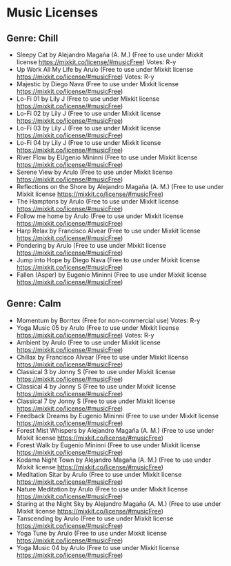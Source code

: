 # Music Licenses

## Genre: Chill

- Sleepy Cat by Alejandro Magaña (A. M.) 
(Free to use under Mixkit license https://mixkit.co/license/#musicFree) Votes: R-y
- Up Work All My Life by Arulo (Free to use under Mixkit license https://mixkit.co/license/#musicFree) Votes: R-y
- Majestic by Diego Nava (Free to use under Mixkit license https://mixkit.co/license/#musicFree)
- Lo-Fi 01 by Lily J (Free to use under Mixkit license https://mixkit.co/license/#musicFree)
- Lo-Fi 02 by Lily J (Free to use under Mixkit license https://mixkit.co/license/#musicFree)
- Lo-Fi 03 by Lily J (Free to use under Mixkit license https://mixkit.co/license/#musicFree)
- Lo-Fi 04 by Lily J (Free to use under Mixkit license https://mixkit.co/license/#musicFree)
- River Flow by EUgenio Mininni (Free to use under Mixkit license https://mixkit.co/license/#musicFree)
- Serene View by Arulo (Free to use under Mixkit license https://mixkit.co/license/#musicFree)
- Reflections on the Shore by Alejandro Magaña (A. M.) (Free to use under Mixkit license https://mixkit.co/license/#musicFree)
- The Hamptons by Arulo (Free to use under Mixkit license https://mixkit.co/license/#musicFree)
- Follow me home by Arulo (Free to use under Mixkit license https://mixkit.co/license/#musicFree)
- Harp Relax by Francisco Alvear (Free to use under Mixkit license https://mixkit.co/license/#musicFree)
- Pondering by Arulo (Free to use under Mixkit license https://mixkit.co/license/#musicFree)
- Jump into Hope by Diego Nava (Free to use under Mixkit license https://mixkit.co/license/#musicFree)
- Fallen (Asper) by Eugenio Mininni (Free to use under Mixkit license https://mixkit.co/license/#musicFree)



## Genre: Calm

- Momentum by Borrtex (Free for non-commercial use) Votes: R-y
- Yoga Music 05 by Arulo (Free to use under Mixkit license https://mixkit.co/license/#musicFree) Votes: R-y
- Ambient by Arulo (Free to use under Mixkit license https://mixkit.co/license/#musicFree)
- Chillax by Francisco Alvear (Free to use under Mixkit license https://mixkit.co/license/#musicFree)
- Classical 3 by Jonny S  (Free to use under Mixkit license https://mixkit.co/license/#musicFree)
- Classical 4 by Jonny S  (Free to use under Mixkit license https://mixkit.co/license/#musicFree)
- Classical 7 by Jonny S  (Free to use under Mixkit license https://mixkit.co/license/#musicFree)
- Feedback Dreams by Eugenio Mininni (Free to use under Mixkit license https://mixkit.co/license/#musicFree)
- Forest Mist Whispers by Alejandro Magaña (A. M.) (Free to use under Mixkit license https://mixkit.co/license/#musicFree)
- Forest Walk by Eugenio Mininni (Free to use under Mixkit license https://mixkit.co/license/#musicFree)
- Kodama Night Town by Alejandro Magaña (A. M.) (Free to use under Mixkit license https://mixkit.co/license/#musicFree)
- Meditation Sitar by Arulo (Free to use under Mixkit license https://mixkit.co/license/#musicFree)
- Nature Meditation by Arulo (Free to use under Mixkit license https://mixkit.co/license/#musicFree)
- Staring at the Night Sky by Alejandro Magaña (A. M.) (Free to use under Mixkit license https://mixkit.co/license/#musicFree)
- Tanscending by Arulo (Free to use under Mixkit license https://mixkit.co/license/#musicFree)
- Yoga Tune by Arulo (Free to use under Mixkit license https://mixkit.co/license/#musicFree)
- Yoga Music 04 by Arulo (Free to use under Mixkit license https://mixkit.co/license/#musicFree)


